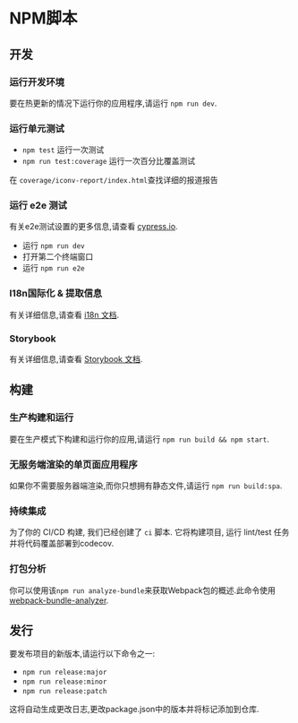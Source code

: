 # NPM脚本

## 开发

### 运行开发环境
要在热更新的情况下运行你的应用程序,请运行 `npm run dev`.

### 运行单元测试
- `npm test` 运行一次测试
- `npm run test:coverage` 运行一次百分比覆盖测试

在 `coverage/iconv-report/index.html`查找详细的报道报告

### 运行 e2e 测试

有关e2e测试设置的更多信息,请查看 [cypress.io](https://www.cypress.io/).

- 运行 `npm run dev`
- 打开第二个终端窗口
- 运行 `npm run e2e`

### I18n国际化 & 提取信息
有关详细信息,请查看 [i18n 文档](i18n.md).

### Storybook
有关详细信息,请查看 [Storybook 文档](storybook.md).


## 构建

### 生产构建和运行
要在生产模式下构建和运行你的应用,请运行 `npm run build && npm start`.

### 无服务端渲染的单页面应用程序
如果你不需要服务器端渲染,而你只想拥有静态文件,请运行 `npm run build:spa`.

### 持续集成
为了你的 CI/CD 构建, 我们已经创建了 `ci` 脚本. 它将构建项目, 运行 lint/test 任务并将代码覆盖部署到codecov.

### 打包分析

你可以使用该`npm run analyze-bundle`来获取Webpack包的概述.此命令使用[webpack-bundle-analyzer](https://github.com/webpack-contrib/webpack-bundle-analyzer).

## 发行
要发布项目的新版本,请运行以下命令之一:

- `npm run release:major`
- `npm run release:minor`
- `npm run release:patch`

这将自动生成更改日志,更改package.json中的版本并将标记添加到仓库.